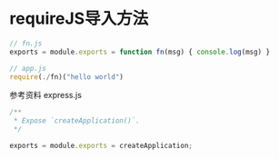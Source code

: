 # requireJS导入方法

```js
// fn.js
exports = module.exports = function fn(msg) { console.log(msg) }
```

```js
// app.js
require(./fn)("hello world")
```

参考资料 express.js

```js
/**
 * Expose `createApplication()`.
 */

exports = module.exports = createApplication;
```